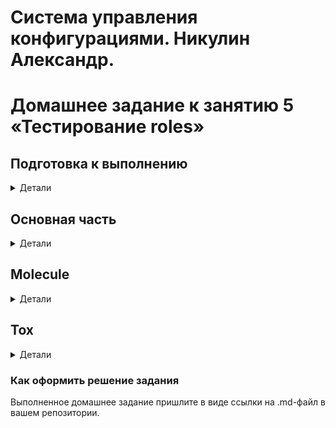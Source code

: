 # Система управления конфигурациями. Никулин Александр. 
# Домашнее задание к занятию 5 «Тестирование roles»

## Подготовка к выполнению
<details>
  <summary>Детали</summary>

  1. Установите molecule и его драйвера: `pip3 install "molecule molecule_docker molecule_podman"`.
  2. Выполните `docker pull aragast/netology:latest` —  это образ с podman, tox и несколькими пайтонами (3.7 и 3.9) внутри.

</details>

## Основная часть
<details>
  <summary>Детали</summary>

  Ваша цель — настроить тестирование ваших ролей. 
  Задача — сделать сценарии тестирования для vector. 
  Ожидаемый результат — все сценарии успешно проходят тестирование ролей.

</details>

## Molecule
<details>
  <summary>Детали</summary>

  Выполняется всё в репе: https://github.com/ADNikulin/ansible-vector-role/

  1. Запустите  `molecule test -s ubuntu_xenial` (или с любым другим сценарием, не имеет значения) внутри корневой директории clickhouse-role, посмотрите на вывод команды. Данная команда может отработать с ошибками или не отработать вовсе, это нормально. Наша цель - посмотреть как другие в реальном мире используют молекулу И из чего может состоять сценарий тестирования.

     ```
     user@ansible3:/home/user/ansible-clickhouse/$ molecule test -s ubuntu_xenial
     WARNING  Driver docker does not provide a schema.
     CRITICAL Failed to validate /home/user/ansible-clickhouse/molecule/ubuntu_xenial/molecule.yml

     ["Additional properties are not allowed ('playbooks' was unexpected)"]
     user@ansible3:/home/user/ansible-clickhouse/$
     ```
  2. Перейдите в каталог с ролью vector-role и создайте сценарий тестирования по умолчанию при помощи `molecule init scenario --driver-name docker`.
    <details>
      <summary>Детали</summary>

      ```
      user@ansible3:~/Ansible_8.4/playbook/roles/roles_vector$ molecule init scenario --driver-name docker
      INFO     Initializing new scenario default...
      INFO     Initialized scenario in /home/user/Ansible_8.4/playbook/roles/roles_vector/molecule/default successfully.message String ) ENGINE = MergeTree() ORDER BY tuple()'"
      ```
      </details>
  3. Добавьте несколько разных дистрибутивов (oraclelinux:8, ubuntu:latest) для инстансов и протестируйте роль, исправьте найденные ошибки, если они есть.
  4. Добавьте несколько assert в verify.yml-файл для  проверки работоспособности vector-role (проверка, что конфиг валидный, проверка успешности запуска и др.). 
     - ```
       - name: Verify
         hosts: all
         gather_facts: false
         tasks:
         - name: Example assertion
           assert:
             that: true
         - name: Check NGINX configs
           shell: vector validate --no-environment --config-yaml /etc/vector/vector.yml
         - name: Check NGINX status
           shell: ps aux | grep [v]ector
       ```
  5. Запустите тестирование роли повторно и проверьте, что оно прошло успешно.
      ```
        user@ansible3:~/Ansible_8.4/playbook/roles/roles_vector$ molecule test -s centos7
        INFO     centos7 scenario test matrix: dependency, lint, cleanup, destroy, syntax, create, prepare, converge, idempotence, side_effect, verify, cleanup, destroy
        INFO     Performing prerun...
        INFO     Guessed /home/user/Ansible_8.4/playbook/roles/roles_vector as project root directory
        INFO     Using /home/user/.cache/ansible-lint/d5239f/roles/user.roles_vector symlink to current repository in order to enable Ansible to find the role using its expected full name.
        INFO     Added ANSIBLE_ROLES_PATH=~/.ansible/roles:/usr/share/ansible/roles:/etc/ansible/roles:/home/user/.cache/ansible-lint/d5239f/roles
        INFO     Running centos7 > dependency
        WARNING  Skipping, missing the requirements file.
        WARNING  Skipping, missing the requirements file.
        INFO     Running centos7 > lint
        INFO     Lint is disabled.
        INFO     Running centos7 > cleanup
        WARNING  Skipping, cleanup playbook not configured.
        INFO     Running centos7 > destroy
        INFO     Sanity checks: 'docker'

        PLAY [Destroy] *****************************************************************

        TASK [Destroy molecule instance(s)] ********************************************
        changed: [localhost] => (item=instance)

        TASK [Wait for instance(s) deletion to complete] *******************************
        ok: [localhost] => (item=instance)

        TASK [Delete docker networks(s)] ***********************************************

        PLAY RECAP *********************************************************************
        localhost                  : ok=2    changed=1    unreachable=0    failed=0    skipped=1    rescued=0    ignored=0

        INFO     Running centos7 > syntax

        playbook: /home/user/Ansible_8.4/playbook/roles/roles_vector/molecule/centos7/converge.yml
        INFO     Running centos7 > create

        PLAY [Create] ******************************************************************

        TASK [Log into a Docker registry] **********************************************
        skipping: [localhost] => (item=None) 
        skipping: [localhost]

        TASK [Check presence of custom Dockerfiles] ************************************
        ok: [localhost] => (item={'image': 'centos7', 'name': 'instance', 'pre_build_image': True})

        TASK [Create Dockerfiles from image names] *************************************
        skipping: [localhost] => (item={'image': 'centos7', 'name': 'instance', 'pre_build_image': True})

        TASK [Discover local Docker images] ********************************************
        ok: [localhost] => (item={'changed': False, 'skipped': True, 'skip_reason': 'Conditional result was False', 'item': {'image': 'centos7', 'name': 'instance', 'pre_build_image': True}, 'ansible_loop_var': 'item', 'i': 0, 'ansible_index_var': 'i'})

        TASK [Build an Ansible compatible image (new)] *********************************
        skipping: [localhost] => (item=molecule_local/centos7) 

        TASK [Create docker network(s)] ************************************************

        TASK [Determine the CMD directives] ********************************************
        ok: [localhost] => (item={'image': 'centos7', 'name': 'instance', 'pre_build_image': True})

        TASK [Create molecule instance(s)] *********************************************
        changed: [localhost] => (item=instance)

        TASK [Wait for instance(s) creation to complete] *******************************
        FAILED - RETRYING: [localhost]: Wait for instance(s) creation to complete (300 retries left).
        changed: [localhost] => (item={'failed': 0, 'started': 1, 'finished': 0, 'ansible_job_id': '498803258345.165895', 'results_file': '/home/user/.ansible_async/498803258345.165895', 'changed': True, 'item': {'image': 'centos7', 'name': 'instance', 'pre_build_image': True}, 'ansible_loop_var': 'item'})

        PLAY RECAP *********************************************************************
        localhost                  : ok=5    changed=2    unreachable=0    failed=0    skipped=4    rescued=0    ignored=0

        INFO     Running centos7 > prepare
        WARNING  Skipping, prepare playbook not configured.
        INFO     Running centos7 > converge

        PLAY [Converge] ****************************************************************

        TASK [Gathering Facts] *********************************************************
        ok: [instance]

        TASK [Include roles_vector] ****************************************************

        TASK [roles_vector : Install vector] *******************************************
        skipping: [instance]

        TASK [roles_vector : Install vector] *******************************************
        included: /home/user/Ansible_8.4/playbook/roles/roles_vector/tasks/install_vector_docker.yml for instance

        TASK [roles_vector : VECTOR | Install rpm] *************************************
        changed: [instance]

        TASK [roles_vector : VECTOR | Template config] *********************************
        changed: [instance]

        TASK [roles_vector : Put docker package on hold] *******************************
        ok: [instance]

        PLAY RECAP *********************************************************************
        instance                   : ok=5    changed=2    unreachable=0    failed=0    skipped=1    rescued=0    ignored=0

        INFO     Running centos7 > idempotence

        PLAY [Converge] ****************************************************************

        TASK [Gathering Facts] *********************************************************
        ok: [instance]

        TASK [Include roles_vector] ****************************************************

        TASK [roles_vector : Install vector] *******************************************
        skipping: [instance]

        TASK [roles_vector : Install vector] *******************************************
        included: /home/user/Ansible_8.4/playbook/roles/roles_vector/tasks/install_vector_docker.yml for instance

        TASK [roles_vector : VECTOR | Install rpm] *************************************
        ok: [instance]

        TASK [roles_vector : VECTOR | Template config] *********************************
        ok: [instance]

        TASK [roles_vector : Put docker package on hold] *******************************
        ok: [instance]

        PLAY RECAP *********************************************************************
        instance                   : ok=5    changed=0    unreachable=0    failed=0    skipped=1    rescued=0    ignored=0

        INFO     Idempotence completed successfully.
        INFO     Running centos7 > side_effect
        WARNING  Skipping, side effect playbook not configured.
        INFO     Running centos7 > verify
        INFO     Running Ansible Verifier

        PLAY [Verify] ******************************************************************

        TASK [Example assertion] *******************************************************
        ok: [instance] => {
            "changed": false,
            "msg": "All assertions passed"
        }

        TASK [Check NGINX configs] *****************************************************
        changed: [instance]

        TASK [Check NGINX status] ******************************************************
        changed: [instance]

        PLAY RECAP *********************************************************************
        instance                   : ok=3    changed=2    unreachable=0    failed=0    skipped=0    rescued=0    ignored=0

        INFO     Verifier completed successfully.
        INFO     Running centos7 > cleanup
        WARNING  Skipping, cleanup playbook not configured.
        INFO     Running centos7 > destroy

        PLAY [Destroy] *****************************************************************

        TASK [Destroy molecule instance(s)] ********************************************
        changed: [localhost] => (item=instance)

        TASK [Wait for instance(s) deletion to complete] *******************************
        FAILED - RETRYING: [localhost]: Wait for instance(s) deletion to complete (300 retries left).
        changed: [localhost] => (item=instance)

        TASK [Delete docker networks(s)] ***********************************************

        PLAY RECAP *********************************************************************
        localhost                  : ok=2    changed=2    unreachable=0    failed=0    skipped=1    rescued=0    ignored=0
       ```
  5. Добавьте новый тег на коммит с рабочим сценарием в соответствии с семантическим версионированием.
     - https://github.com/ADNikulin/ansible-vector-role/tree/1.0.7

</details>

## Tox
<details>
  <summary>Детали</summary>

  1. Добавьте в директорию с vector-role файлы из [директории](./example).
  2. Запустите `docker run --privileged=True -v <path_to_repo>:/opt/vector-role -w /opt/vector-role -it aragast/netology:latest /bin/bash`, где path_to_repo — путь до корня репозитория с vector-role на вашей файловой системе.
  3. Внутри контейнера выполните команду `tox`, посмотрите на вывод.
      ```
      user@ansible3:~/Ansible_8.4/playbook/roles/roles_vector$ sudo tox -r
      py38-ansible210 recreate: /home/user/Ansible_8.4/playbook/roles/roles_vector/.tox/py38-ansible210
      py38-ansible210 installdeps: -rtox-requirements.txt, ansible<2.12
      py38-ansible210 installed: ansible==2.10.7,ansible-base==2.10.17,ansible-compat==2.0.4,ansible-lint==5.1.3,arrow==1.2.2,bcrypt==3.2.2,binaryornot==0.4.4,bracex==2.2.1,Cerberus==1.3.2,certifi==2021.10.8,cffi==1.15.0,chardet==4.0.0,charset-normalizer==2.0.12,click==8.1.3,click-help-colors==0.9.1,commonmark==0.9.1,cookiecutter==1.7.3,cryptography==37.0.2,distro==1.7.0,docker==5.0.3,enrich==1.2.7,idna==3.3,Jinja2==3.1.2,jinja2-time==0.2.0,jmespath==1.0.0,lxml==4.8.0,MarkupSafe==2.1.1,molecule==3.4.0,molecule-docker==1.1.0,packaging==21.3,paramiko==2.11.0,pathspec==0.9.0,pluggy==0.13.1,poyo==0.5.0,pycparser==2.21,Pygments==2.12.0,PyNaCl==1.5.0,pyparsing==3.0.9,python-dateutil==2.8.2,python-slugify==6.1.2,PyYAML==6.0,requests==2.27.1,rich==12.4.1,ruamel.yaml==0.17.21,ruamel.yaml.clib==0.2.6,selinux==0.2.1,six==1.16.0,subprocess-tee==0.3.5,tenacity==8.0.1,text-unidecode==1.3,typing-extensions==4.2.0,urllib3==1.26.9,wcmatch==8.3,websocket-client==1.3.2,yamllint==1.26.3
      py38-ansible210 run-test-pre: PYTHONHASHSEED='2652192206'
      py38-ansible210 run-test: commands[0] | molecule test -s centos7 --destroy always
      INFO     centos7 scenario test matrix: dependency, lint, cleanup, destroy, syntax, create, prepare, converge, idempotence, side_effect, verify, cleanup, destroy
      INFO     Performing prerun...
      WARNING  Failed to guess project directory using git: 
      INFO     Guessed /home/user/Ansible_8.4/playbook/roles/roles_vector as project root directory
      INFO     Using /root/.cache/ansible-lint/d5239f/roles/user.roles_vector symlink to current repository in order to enable Ansible to find the role using its expected full name.
      INFO     Added ANSIBLE_ROLES_PATH=~/.ansible/roles:/usr/share/ansible/roles:/etc/ansible/roles:/root/.cache/ansible-lint/d5239f/roles
      INFO     Running centos7 > dependency
      WARNING  Skipping, missing the requirements file.
      WARNING  Skipping, missing the requirements file.
      INFO     Running centos7 > lint
      INFO     Lint is disabled.
      INFO     Running centos7 > cleanup
      WARNING  Skipping, cleanup playbook not configured.
      INFO     Running centos7 > destroy
      INFO     Sanity checks: 'docker'

      PLAY [Destroy] *****************************************************************

      TASK [Destroy molecule instance(s)] ********************************************
      changed: [localhost] => (item=instance)

      TASK [Wait for instance(s) deletion to complete] *******************************
      FAILED - RETRYING: Wait for instance(s) deletion to complete (300 retries left).
      ok: [localhost] => (item=instance)

      TASK [Delete docker networks(s)] ***********************************************

      PLAY RECAP *********************************************************************
      localhost                  : ok=2    changed=1    unreachable=0    failed=0    skipped=1    rescued=0    ignored=0

      INFO     Running centos7 > syntax

      playbook: /home/user/Ansible_8.4/playbook/roles/roles_vector/molecule/centos7/converge.yml
      INFO     Running centos7 > create

      PLAY [Create] ******************************************************************

      TASK [Log into a Docker registry] **********************************************
      skipping: [localhost] => (item=None) 
      skipping: [localhost]

      TASK [Check presence of custom Dockerfiles] ************************************
      ok: [localhost] => (item={'image': 'centos7', 'name': 'instance', 'pre_build_image': True})

      TASK [Create Dockerfiles from image names] *************************************
      skipping: [localhost] => (item={'image': 'centos7', 'name': 'instance', 'pre_build_image': True})

      TASK [Discover local Docker images] ********************************************
      ok: [localhost] => (item={'changed': False, 'skipped': True, 'skip_reason': 'Conditional result was False', 'item': {'image': 'centos7', 'name': 'instance', 'pre_build_image': True}, 'ansible_loop_var': 'item', 'i': 0, 'ansible_index_var': 'i'})

      TASK [Build an Ansible compatible image (new)] *********************************
      skipping: [localhost] => (item=molecule_local/centos7) 

      TASK [Create docker network(s)] ************************************************

      TASK [Determine the CMD directives] ********************************************
      ok: [localhost] => (item={'image': 'centos7', 'name': 'instance', 'pre_build_image': True})

      TASK [Create molecule instance(s)] *********************************************
      changed: [localhost] => (item=instance)

      TASK [Wait for instance(s) creation to complete] *******************************
      FAILED - RETRYING: Wait for instance(s) creation to complete (300 retries left).
      FAILED - RETRYING: Wait for instance(s) creation to complete (299 retries left).
      changed: [localhost] => (item={'started': 1, 'finished': 0, 'ansible_job_id': '144349367427.38509', 'results_file': '/root/.ansible_async/144349367427.38509', 'changed': True, 'failed': False, 'item': {'image': 'centos7', 'name': 'instance', 'pre_build_image': True}, 'ansible_loop_var': 'item'})

      PLAY RECAP *********************************************************************
      localhost                  : ok=5    changed=2    unreachable=0    failed=0    skipped=4    rescued=0    ignored=0

      INFO     Running centos7 > prepare
      WARNING  Skipping, prepare playbook not configured.
      INFO     Running centos7 > converge

      PLAY [Converge] ****************************************************************

      TASK [Gathering Facts] *********************************************************
      ok: [instance]

      TASK [Include roles_vector] ****************************************************

      TASK [roles_vector : Install vector] *******************************************
      included: /home/user/Ansible_8.4/playbook/roles/roles_vector/tasks/install_vector_docker.yml for instance

      TASK [roles_vector : VECTOR | Install rpm] *************************************
      changed: [instance]

      TASK [roles_vector : VECTOR | Template config] *********************************
      [WARNING]: The value "0" (type int) was converted to "'0'" (type string). If
      this does not look like what you expect, quote the entire value to ensure it
      does not change.
      changed: [instance]

      TASK [roles_vector : Put docker package on hold] *******************************
      ok: [instance]

      PLAY RECAP *********************************************************************
      instance                   : ok=5    changed=2    unreachable=0    failed=0    skipped=0    rescued=0    ignored=0

      INFO     Running centos7 > idempotence

      PLAY [Converge] ****************************************************************

      TASK [Gathering Facts] *********************************************************
      ok: [instance]

      TASK [Include roles_vector] ****************************************************

      TASK [roles_vector : Install vector] *******************************************
      included: /home/user/Ansible_8.4/playbook/roles/roles_vector/tasks/install_vector_docker.yml for instance

      TASK [roles_vector : VECTOR | Install rpm] *************************************
      ok: [instance]

      TASK [roles_vector : VECTOR | Template config] *********************************
      [WARNING]: The value "0" (type int) was converted to "'0'" (type string). If
      this does not look like what you expect, quote the entire value to ensure it
      does not change.
      ok: [instance]

      TASK [roles_vector : Put docker package on hold] *******************************
      ok: [instance]

      PLAY RECAP *********************************************************************
      instance                   : ok=5    changed=0    unreachable=0    failed=0    skipped=0    rescued=0    ignored=0

      INFO     Idempotence completed successfully.
      INFO     Running centos7 > side_effect
      WARNING  Skipping, side effect playbook not configured.
      INFO     Running centos7 > verify
      INFO     Running Ansible Verifier

      PLAY [Verify] ******************************************************************

      TASK [Example assertion] *******************************************************
      ok: [instance] => {
          "changed": false,
          "msg": "All assertions passed"
      }

      TASK [Check NGINX configs] *****************************************************
      changed: [instance]

      TASK [Check NGINX status] ******************************************************
      changed: [instance]

      PLAY RECAP *********************************************************************
      instance                   : ok=3    changed=2    unreachable=0    failed=0    skipped=0    rescued=0    ignored=0

      INFO     Verifier completed successfully.
      INFO     Running centos7 > cleanup
      WARNING  Skipping, cleanup playbook not configured.
      INFO     Running centos7 > destroy

      PLAY [Destroy] *****************************************************************

      TASK [Destroy molecule instance(s)] ********************************************
      changed: [localhost] => (item=instance)

      TASK [Wait for instance(s) deletion to complete] *******************************
      FAILED - RETRYING: Wait for instance(s) deletion to complete (300 retries left).
      changed: [localhost] => (item=instance)

      TASK [Delete docker networks(s)] ***********************************************

      PLAY RECAP *********************************************************************
      localhost                  : ok=2    changed=2    unreachable=0    failed=0    skipped=1    rescued=0    ignored=0

      INFO     Pruning extra files from scenario ephemeral directory
      py38-ansible30 recreate: /home/user/Ansible_8.4/playbook/roles/roles_vector/.tox/py38-ansible30
      py38-ansible30 installdeps: -rtox-requirements.txt, ansible<3.1
      py38-ansible30 installed: ansible==3.0.0,ansible-base==2.10.17,ansible-compat==2.0.4,ansible-lint==5.1.3,arrow==1.2.2,bcrypt==3.2.2,binaryornot==0.4.4,bracex==2.2.1,Cerberus==1.3.2,certifi==2021.10.8,cffi==1.15.0,chardet==4.0.0,charset-normalizer==2.0.12,click==8.1.3,click-help-colors==0.9.1,commonmark==0.9.1,cookiecutter==1.7.3,cryptography==37.0.2,distro==1.7.0,docker==5.0.3,enrich==1.2.7,idna==3.3,Jinja2==3.1.2,jinja2-time==0.2.0,jmespath==1.0.0,lxml==4.8.0,MarkupSafe==2.1.1,molecule==3.4.0,molecule-docker==1.1.0,packaging==21.3,paramiko==2.11.0,pathspec==0.9.0,pluggy==0.13.1,poyo==0.5.0,pycparser==2.21,Pygments==2.12.0,PyNaCl==1.5.0,pyparsing==3.0.9,python-dateutil==2.8.2,python-slugify==6.1.2,PyYAML==6.0,requests==2.27.1,rich==12.4.1,ruamel.yaml==0.17.21,ruamel.yaml.clib==0.2.6,selinux==0.2.1,six==1.16.0,subprocess-tee==0.3.5,tenacity==8.0.1,text-unidecode==1.3,typing-extensions==4.2.0,urllib3==1.26.9,wcmatch==8.3,websocket-client==1.3.2,yamllint==1.26.3
      py38-ansible30 run-test-pre: PYTHONHASHSEED='2652192206'
      py38-ansible30 run-test: commands[0] | molecule test -s centos7 --destroy always
      INFO     centos7 scenario test matrix: dependency, lint, cleanup, destroy, syntax, create, prepare, converge, idempotence, side_effect, verify, cleanup, destroy
      INFO     Performing prerun...
      WARNING  Failed to guess project directory using git: 
      INFO     Guessed /home/user/Ansible_8.4/playbook/roles/roles_vector as project root directory
      INFO     Using /root/.cache/ansible-lint/d5239f/roles/user.roles_vector symlink to current repository in order to enable Ansible to find the role using its expected full name.
      INFO     Added ANSIBLE_ROLES_PATH=~/.ansible/roles:/usr/share/ansible/roles:/etc/ansible/roles:/root/.cache/ansible-lint/d5239f/roles
      INFO     Running centos7 > dependency
      WARNING  Skipping, missing the requirements file.
      WARNING  Skipping, missing the requirements file.
      INFO     Running centos7 > lint
      INFO     Lint is disabled.
      INFO     Running centos7 > cleanup
      WARNING  Skipping, cleanup playbook not configured.
      INFO     Running centos7 > destroy
      INFO     Sanity checks: 'docker'

      PLAY [Destroy] *****************************************************************

      TASK [Destroy molecule instance(s)] ********************************************
      changed: [localhost] => (item=instance)

      TASK [Wait for instance(s) deletion to complete] *******************************
      ok: [localhost] => (item=instance)

      TASK [Delete docker networks(s)] ***********************************************

      PLAY RECAP *********************************************************************
      localhost                  : ok=2    changed=1    unreachable=0    failed=0    skipped=1    rescued=0    ignored=0

      INFO     Running centos7 > syntax

      playbook: /home/user/Ansible_8.4/playbook/roles/roles_vector/molecule/centos7/converge.yml
      INFO     Running centos7 > create

      PLAY [Create] ******************************************************************

      TASK [Log into a Docker registry] **********************************************
      skipping: [localhost] => (item=None) 
      skipping: [localhost]

      TASK [Check presence of custom Dockerfiles] ************************************
      ok: [localhost] => (item={'image': 'centos7', 'name': 'instance', 'pre_build_image': True})

      TASK [Create Dockerfiles from image names] *************************************
      skipping: [localhost] => (item={'image': 'centos7', 'name': 'instance', 'pre_build_image': True}) 

      TASK [Discover local Docker images] ********************************************
      ok: [localhost] => (item={'changed': False, 'skipped': True, 'skip_reason': 'Conditional result was False', 'item': {'image': 'centos7', 'name': 'instance', 'pre_build_image': True}, 'ansible_loop_var': 'item', 'i': 0, 'ansible_index_var': 'i'})

      TASK [Build an Ansible compatible image (new)] *********************************
      skipping: [localhost] => (item=molecule_local/centos7) 

      TASK [Create docker network(s)] ************************************************

      TASK [Determine the CMD directives] ********************************************
      ok: [localhost] => (item={'image': 'centos7', 'name': 'instance', 'pre_build_image': True})

      TASK [Create molecule instance(s)] *********************************************
      changed: [localhost] => (item=instance)

      TASK [Wait for instance(s) creation to complete] *******************************
      FAILED - RETRYING: Wait for instance(s) creation to complete (300 retries left).
      FAILED - RETRYING: Wait for instance(s) creation to complete (299 retries left).
      changed: [localhost] => (item={'started': 1, 'finished': 0, 'ansible_job_id': '635887692201.40985', 'results_file': '/root/.ansible_async/635887692201.40985', 'changed': True, 'failed': False, 'item': {'image': 'centos7', 'name': 'instance', 'pre_build_image': True}, 'ansible_loop_var': 'item'})

      PLAY RECAP *********************************************************************
      localhost                  : ok=5    changed=2    unreachable=0    failed=0    skipped=4    rescued=0    ignored=0

      INFO     Running centos7 > prepare
      WARNING  Skipping, prepare playbook not configured.
      INFO     Running centos7 > converge

      PLAY [Converge] ****************************************************************

      TASK [Gathering Facts] *********************************************************
      ok: [instance]

      TASK [Include roles_vector] ****************************************************

      TASK [roles_vector : Install vector] *******************************************
      included: /home/user/Ansible_8.4/playbook/roles/roles_vector/tasks/install_vector_docker.yml for instance

      TASK [roles_vector : VECTOR | Install rpm] *************************************
      changed: [instance]

      TASK [roles_vector : VECTOR | Template config] *********************************
      [WARNING]: The value "0" (type int) was converted to "'0'" (type string). If
      this does not look like what you expect, quote the entire value to ensure it
      does not change.
      changed: [instance]

      TASK [roles_vector : Put docker package on hold] *******************************
      ok: [instance]

      PLAY RECAP *********************************************************************
      instance                   : ok=5    changed=2    unreachable=0    failed=0    skipped=0    rescued=0    ignored=0

      INFO     Running centos7 > idempotence

      PLAY [Converge] ****************************************************************

      TASK [Gathering Facts] *********************************************************
      ok: [instance]

      TASK [Include roles_vector] ****************************************************

      TASK [roles_vector : Install vector] *******************************************
      included: /home/user/Ansible_8.4/playbook/roles/roles_vector/tasks/install_vector_docker.yml for instance

      TASK [roles_vector : VECTOR | Install rpm] *************************************
      ok: [instance]

      TASK [roles_vector : VECTOR | Template config] *********************************
      [WARNING]: The value "0" (type int) was converted to "'0'" (type string). If
      this does not look like what you expect, quote the entire value to ensure it
      does not change.
      ok: [instance]

      TASK [roles_vector : Put docker package on hold] *******************************
      ok: [instance]

      PLAY RECAP *********************************************************************
      instance                   : ok=5    changed=0    unreachable=0    failed=0    skipped=0    rescued=0    ignored=0

      INFO     Idempotence completed successfully.
      INFO     Running centos7 > side_effect
      WARNING  Skipping, side effect playbook not configured.
      INFO     Running centos7 > verify
      INFO     Running Ansible Verifier

      PLAY [Verify] ******************************************************************

      TASK [Example assertion] *******************************************************
      ok: [instance] => {
          "changed": false,
          "msg": "All assertions passed"
      }

      TASK [Check NGINX configs] *****************************************************
      changed: [instance]

      TASK [Check NGINX status] ******************************************************
      changed: [instance]

      PLAY RECAP *********************************************************************
      instance                   : ok=3    changed=2    unreachable=0    failed=0    skipped=0    rescued=0    ignored=0

      INFO     Verifier completed successfully.
      INFO     Running centos7 > cleanup
      WARNING  Skipping, cleanup playbook not configured.
      INFO     Running centos7 > destroy

      PLAY [Destroy] *****************************************************************

      TASK [Destroy molecule instance(s)] ********************************************
      changed: [localhost] => (item=instance)

      TASK [Wait for instance(s) deletion to complete] *******************************
      FAILED - RETRYING: Wait for instance(s) deletion to complete (300 retries left).
      changed: [localhost] => (item=instance)

      TASK [Delete docker networks(s)] ***********************************************

      PLAY RECAP *********************************************************************
      localhost                  : ok=2    changed=2    unreachable=0    failed=0    skipped=1    rescued=0    ignored=0

      INFO     Pruning extra files from scenario ephemeral directory
      _________________________________________________________________________________________________ summary _________________________________________________________________________________________________
        py38-ansible210: commands succeeded
        py38-ansible30: commands succeeded
        congratulations :)

      ```
  5. Создайте облегчённый сценарий для `molecule` с драйвером `molecule_podman`. Проверьте его на исполнимость.
      ```
      user@ansible3:~/Ansible_8.4/playbook/roles/roles_vector$ molecule matrix test
      INFO     Test matrix
      ---                                                                             
      centos7:                                                                        
        - dependency                                                                  
        - lint                                                                        
        - cleanup                                                                     
        - destroy                                                                     
        - syntax                                                                      
        - create                                                                      
        - prepare                                                                     
        - converge                                                                    
        - idempotence                                                                 
        - side_effect                                                                 
        - verify                                                                      
        - cleanup                                                                     
        - destroy                                                                     
      centos7_Lite:                                                                   
        - create                                                                      
        - prepare                                                                     
        - converge                                                                    
        - idempotence                                                                 
        - side_effect                                                                 
        - verify                                                                      
        - cleanup                                                                     
        - destroy 
      ```
  6. Пропишите правильную команду в `tox.ini`, чтобы запускался облегчённый сценарий.
      ```
      [tox]
      minversion = 1.8
      basepython = python3.6
      envlist = py{38}-ansible{210,30}
      skipsdist = true

      [testenv]
      passenv = *
      deps =
        -r tox-requirements.txt
        ansible210: ansible<2.12
        ansible30: ansible<3.1
      commands =
        {posargs:molecule test -s centos7_lite --destroy always}
      ```
  8. Запустите команду `tox`. Убедитесь, что всё отработало успешно.
      ```
      commands =
        {posargs:molecule test -s centos7_lite --destroy always}
      ```
      ```
      user@ansible3:~/Ansible_8.4/playbook/roles/roles_vector$ sudo tox -r
      [sudo] пароль для user: 
      py38-ansible210 recreate: /home/user/Ansible_8.4/playbook/roles/roles_vector/.tox/py38-ansible210
      py38-ansible210 installdeps: -rtox-requirements.txt, ansible<2.12
      py38-ansible210 installed: ansible==2.10.7,ansible-base==2.10.17,ansible-compat==2.0.4,ansible-lint==5.1.3,arrow==1.2.2,bcrypt==3.2.2,binaryornot==0.4.4,bracex==2.2.1,Cerberus==1.3.2,certifi==2021.10.8,cffi==1.15.0,chardet==4.0.0,charset-normalizer==2.0.12,click==8.1.3,click-help-colors==0.9.1,commonmark==0.9.1,cookiecutter==1.7.3,cryptography==37.0.2,distro==1.7.0,docker==5.0.3,enrich==1.2.7,idna==3.3,Jinja2==3.1.2,jinja2-time==0.2.0,jmespath==1.0.0,lxml==4.8.0,MarkupSafe==2.1.1,molecule==3.4.0,molecule-docker==1.1.0,packaging==21.3,paramiko==2.11.0,pathspec==0.9.0,pluggy==0.13.1,poyo==0.5.0,pycparser==2.21,Pygments==2.12.0,PyNaCl==1.5.0,pyparsing==3.0.9,python-dateutil==2.8.2,python-slugify==6.1.2,PyYAML==6.0,requests==2.27.1,rich==12.4.1,ruamel.yaml==0.17.21,ruamel.yaml.clib==0.2.6,selinux==0.2.1,six==1.16.0,subprocess-tee==0.3.5,tenacity==8.0.1,text-unidecode==1.3,typing-extensions==4.2.0,urllib3==1.26.9,wcmatch==8.3,websocket-client==1.3.2,yamllint==1.26.3
      py38-ansible210 run-test-pre: PYTHONHASHSEED='4276288680'
      py38-ansible210 run-test: commands[0] | molecule test -s centos7_lite --destroy always
      INFO     centos7_lite scenario test matrix: create, prepare, converge, idempotence, side_effect, verify, cleanup, destroy
      INFO     Performing prerun...
      WARNING  Failed to guess project directory using git: 
      INFO     Guessed /home/user/Ansible_8.4/playbook/roles/roles_vector as project root directory
      INFO     Using /root/.cache/ansible-lint/d5239f/roles/user.roles_vector symlink to current repository in order to enable Ansible to find the role using its expected full name.
      INFO     Added ANSIBLE_ROLES_PATH=~/.ansible/roles:/usr/share/ansible/roles:/etc/ansible/roles:/root/.cache/ansible-lint/d5239f/roles
      INFO     Running centos7_lite > create
      INFO     Sanity checks: 'docker'

      PLAY [Create] ******************************************************************

      TASK [Log into a Docker registry] **********************************************
      skipping: [localhost] => (item=None) 
      skipping: [localhost]

      TASK [Check presence of custom Dockerfiles] ************************************
      ok: [localhost] => (item={'image': 'centos7', 'name': 'instance', 'pre_build_image': True})

      TASK [Create Dockerfiles from image names] *************************************
      skipping: [localhost] => (item={'image': 'centos7', 'name': 'instance', 'pre_build_image': True})

      TASK [Discover local Docker images] ********************************************
      ok: [localhost] => (item={'changed': False, 'skipped': True, 'skip_reason': 'Conditional result was False', 'item': {'image': 'centos7', 'name': 'instance', 'pre_build_image': True}, 'ansible_loop_var': 'item', 'i': 0, 'ansible_index_var': 'i'})

      TASK [Build an Ansible compatible image (new)] *********************************
      skipping: [localhost] => (item=molecule_local/centos7) 

      TASK [Create docker network(s)] ************************************************

      TASK [Determine the CMD directives] ********************************************
      ok: [localhost] => (item={'image': 'centos7', 'name': 'instance', 'pre_build_image': True})

      TASK [Create molecule instance(s)] *********************************************
      changed: [localhost] => (item=instance)

      TASK [Wait for instance(s) creation to complete] *******************************
      FAILED - RETRYING: Wait for instance(s) creation to complete (300 retries left).
      FAILED - RETRYING: Wait for instance(s) creation to complete (299 retries left).
      changed: [localhost] => (item={'started': 1, 'finished': 0, 'ansible_job_id': '951430949755.48735', 'results_file': '/root/.ansible_async/951430949755.48735', 'changed': True, 'failed': False, 'item': {'image': 'centos7', 'name': 'instance', 'pre_build_image': True}, 'ansible_loop_var': 'item'})

      PLAY RECAP *********************************************************************
      localhost                  : ok=5    changed=2    unreachable=0    failed=0    skipped=4    rescued=0    ignored=0

      INFO     Running centos7_lite > prepare
      WARNING  Skipping, prepare playbook not configured.
      INFO     Running centos7_lite > converge

      PLAY [Converge] ****************************************************************

      TASK [Gathering Facts] *********************************************************
      ok: [instance]

      TASK [Include roles_vector] ****************************************************

      TASK [roles_vector : Install vector] *******************************************
      included: /home/user/Ansible_8.4/playbook/roles/roles_vector/tasks/install_vector_docker.yml for instance

      TASK [roles_vector : VECTOR | Install rpm] *************************************
      changed: [instance]

      TASK [roles_vector : VECTOR | Template config] *********************************
      [WARNING]: The value "0" (type int) was converted to "'0'" (type string). If
      this does not look like what you expect, quote the entire value to ensure it
      does not change.
      changed: [instance]

      TASK [roles_vector : Put docker package on hold] *******************************
      ok: [instance]

      PLAY RECAP *********************************************************************
      instance                   : ok=5    changed=2    unreachable=0    failed=0    skipped=0    rescued=0    ignored=0

      INFO     Running centos7_lite > idempotence

      PLAY [Converge] ****************************************************************

      TASK [Gathering Facts] *********************************************************
      ok: [instance]

      TASK [Include roles_vector] ****************************************************

      TASK [roles_vector : Install vector] *******************************************
      included: /home/user/Ansible_8.4/playbook/roles/roles_vector/tasks/install_vector_docker.yml for instance

      TASK [roles_vector : VECTOR | Install rpm] *************************************
      ok: [instance]

      TASK [roles_vector : VECTOR | Template config] *********************************
      [WARNING]: The value "0" (type int) was converted to "'0'" (type string). If
      this does not look like what you expect, quote the entire value to ensure it
      does not change.
      ok: [instance]

      TASK [roles_vector : Put docker package on hold] *******************************
      ok: [instance]

      PLAY RECAP *********************************************************************
      instance                   : ok=5    changed=0    unreachable=0    failed=0    skipped=0    rescued=0    ignored=0

      INFO     Idempotence completed successfully.
      INFO     Running centos7_lite > side_effect
      WARNING  Skipping, side effect playbook not configured.
      INFO     Running centos7_lite > verify
      INFO     Running Ansible Verifier

      PLAY [Verify] ******************************************************************

      TASK [Example assertion] *******************************************************
      ok: [instance] => {
          "changed": false,
          "msg": "All assertions passed"
      }

      TASK [Check NGINX configs] *****************************************************
      changed: [instance]

      TASK [Check NGINX status] ******************************************************
      changed: [instance]

      PLAY RECAP *********************************************************************
      instance                   : ok=3    changed=2    unreachable=0    failed=0    skipped=0    rescued=0    ignored=0

      INFO     Verifier completed successfully.
      INFO     Running centos7_lite > cleanup
      WARNING  Skipping, cleanup playbook not configured.
      INFO     Running centos7_lite > destroy

      PLAY [Destroy] *****************************************************************

      TASK [Destroy molecule instance(s)] ********************************************
      changed: [localhost] => (item=instance)

      TASK [Wait for instance(s) deletion to complete] *******************************
      FAILED - RETRYING: Wait for instance(s) deletion to complete (300 retries left).
      changed: [localhost] => (item=instance)

      TASK [Delete docker networks(s)] ***********************************************

      PLAY RECAP *********************************************************************
      localhost                  : ok=2    changed=2    unreachable=0    failed=0    skipped=1    rescued=0    ignored=0

      INFO     Pruning extra files from scenario ephemeral directory
      py38-ansible30 recreate: /home/user/Ansible_8.4/playbook/roles/roles_vector/.tox/py38-ansible30
      py38-ansible30 installdeps: -rtox-requirements.txt, ansible<3.1
      py38-ansible30 installed: ansible==3.0.0,ansible-base==2.10.17,ansible-compat==2.0.4,ansible-lint==5.1.3,arrow==1.2.2,bcrypt==3.2.2,binaryornot==0.4.4,bracex==2.2.1,Cerberus==1.3.2,certifi==2021.10.8,cffi==1.15.0,chardet==4.0.0,charset-normalizer==2.0.12,click==8.1.3,click-help-colors==0.9.1,commonmark==0.9.1,cookiecutter==1.7.3,cryptography==37.0.2,distro==1.7.0,docker==5.0.3,enrich==1.2.7,idna==3.3,Jinja2==3.1.2,jinja2-time==0.2.0,jmespath==1.0.0,lxml==4.8.0,MarkupSafe==2.1.1,molecule==3.4.0,molecule-docker==1.1.0,packaging==21.3,paramiko==2.11.0,pathspec==0.9.0,pluggy==0.13.1,poyo==0.5.0,pycparser==2.21,Pygments==2.12.0,PyNaCl==1.5.0,pyparsing==3.0.9,python-dateutil==2.8.2,python-slugify==6.1.2,PyYAML==6.0,requests==2.27.1,rich==12.4.1,ruamel.yaml==0.17.21,ruamel.yaml.clib==0.2.6,selinux==0.2.1,six==1.16.0,subprocess-tee==0.3.5,tenacity==8.0.1,text-unidecode==1.3,typing-extensions==4.2.0,urllib3==1.26.9,wcmatch==8.3,websocket-client==1.3.2,yamllint==1.26.3
      py38-ansible30 run-test-pre: PYTHONHASHSEED='4276288680'
      py38-ansible30 run-test: commands[0] | molecule test -s centos7_lite --destroy always
      INFO     centos7_lite scenario test matrix: create, prepare, converge, idempotence, side_effect, verify, cleanup, destroy
      INFO     Performing prerun...
      WARNING  Failed to guess project directory using git: 
      INFO     Guessed /home/user/Ansible_8.4/playbook/roles/roles_vector as project root directory
      INFO     Using /root/.cache/ansible-lint/d5239f/roles/user.roles_vector symlink to current repository in order to enable Ansible to find the role using its expected full name.
      INFO     Added ANSIBLE_ROLES_PATH=~/.ansible/roles:/usr/share/ansible/roles:/etc/ansible/roles:/root/.cache/ansible-lint/d5239f/roles
      INFO     Running centos7_lite > create
      INFO     Sanity checks: 'docker'

      PLAY [Create] ******************************************************************

      TASK [Log into a Docker registry] **********************************************
      skipping: [localhost] => (item=None) 
      skipping: [localhost]

      TASK [Check presence of custom Dockerfiles] ************************************
      ok: [localhost] => (item={'image': 'centos7', 'name': 'instance', 'pre_build_image': True})

      TASK [Create Dockerfiles from image names] *************************************
      skipping: [localhost] => (item={'image': 'centos7', 'name': 'instance', 'pre_build_image': True}) 

      TASK [Discover local Docker images] ********************************************
      ok: [localhost] => (item={'changed': False, 'skipped': True, 'skip_reason': 'Conditional result was False', 'item': {'image': 'centos7', 'name': 'instance', 'pre_build_image': True}, 'ansible_loop_var': 'item', 'i': 0, 'ansible_index_var': 'i'})

      TASK [Build an Ansible compatible image (new)] *********************************
      skipping: [localhost] => (item=molecule_local/centos7) 

      TASK [Create docker network(s)] ************************************************

      TASK [Determine the CMD directives] ********************************************
      ok: [localhost] => (item={'image': 'centos7', 'name': 'instance', 'pre_build_image': True})

      TASK [Create molecule instance(s)] *********************************************
      changed: [localhost] => (item=instance)

      TASK [Wait for instance(s) creation to complete] *******************************
      FAILED - RETRYING: Wait for instance(s) creation to complete (300 retries left).
      FAILED - RETRYING: Wait for instance(s) creation to complete (299 retries left).
      changed: [localhost] => (item={'started': 1, 'finished': 0, 'ansible_job_id': '637561100558.51200', 'results_file': '/root/.ansible_async/637561100558.51200', 'changed': True, 'failed': False, 'item': {'image': 'centos7', 'name': 'instance', 'pre_build_image': True}, 'ansible_loop_var': 'item'})

      PLAY RECAP *********************************************************************
      localhost                  : ok=5    changed=2    unreachable=0    failed=0    skipped=4    rescued=0    ignored=0

      INFO     Running centos7_lite > prepare
      WARNING  Skipping, prepare playbook not configured.
      INFO     Running centos7_lite > converge

      PLAY [Converge] ****************************************************************

      TASK [Gathering Facts] *********************************************************
      ok: [instance]

      TASK [Include roles_vector] ****************************************************

      TASK [roles_vector : Install vector] *******************************************
      included: /home/user/Ansible_8.4/playbook/roles/roles_vector/tasks/install_vector_docker.yml for instance

      TASK [roles_vector : VECTOR | Install rpm] *************************************
      changed: [instance]

      TASK [roles_vector : VECTOR | Template config] *********************************
      [WARNING]: The value "0" (type int) was converted to "'0'" (type string). If
      this does not look like what you expect, quote the entire value to ensure it
      does not change.
      changed: [instance]

      TASK [roles_vector : Put docker package on hold] *******************************
      ok: [instance]

      PLAY RECAP *********************************************************************
      instance                   : ok=5    changed=2    unreachable=0    failed=0    skipped=0    rescued=0    ignored=0

      INFO     Running centos7_lite > idempotence

      PLAY [Converge] ****************************************************************

      TASK [Gathering Facts] *********************************************************
      ok: [instance]

      TASK [Include roles_vector] ****************************************************

      TASK [roles_vector : Install vector] *******************************************
      included: /home/user/Ansible_8.4/playbook/roles/roles_vector/tasks/install_vector_docker.yml for instance

      TASK [roles_vector : VECTOR | Install rpm] *************************************
      ok: [instance]

      TASK [roles_vector : VECTOR | Template config] *********************************
      [WARNING]: The value "0" (type int) was converted to "'0'" (type string). If
      this does not look like what you expect, quote the entire value to ensure it
      does not change.
      ok: [instance]

      TASK [roles_vector : Put docker package on hold] *******************************
      ok: [instance]

      PLAY RECAP *********************************************************************
      instance                   : ok=5    changed=0    unreachable=0    failed=0    skipped=0    rescued=0    ignored=0

      INFO     Idempotence completed successfully.
      INFO     Running centos7_lite > side_effect
      WARNING  Skipping, side effect playbook not configured.
      INFO     Running centos7_lite > verify
      INFO     Running Ansible Verifier

      PLAY [Verify] ******************************************************************

      TASK [Example assertion] *******************************************************
      ok: [instance] => {
          "changed": false,
          "msg": "All assertions passed"
      }

      TASK [Check NGINX configs] *****************************************************
      changed: [instance]

      TASK [Check NGINX status] ******************************************************
      changed: [instance]

      PLAY RECAP *********************************************************************
      instance                   : ok=3    changed=2    unreachable=0    failed=0    skipped=0    rescued=0    ignored=0

      INFO     Verifier completed successfully.
      INFO     Running centos7_lite > cleanup
      WARNING  Skipping, cleanup playbook not configured.
      INFO     Running centos7_lite > destroy

      PLAY [Destroy] *****************************************************************

      TASK [Destroy molecule instance(s)] ********************************************
      changed: [localhost] => (item=instance)

      TASK [Wait for instance(s) deletion to complete] *******************************
      FAILED - RETRYING: Wait for instance(s) deletion to complete (300 retries left).
      changed: [localhost] => (item=instance)

      TASK [Delete docker networks(s)] ***********************************************

      PLAY RECAP *********************************************************************
      localhost                  : ok=2    changed=2    unreachable=0    failed=0    skipped=1    rescued=0    ignored=0

      INFO     Pruning extra files from scenario ephemeral directory
      _________________________________________________________________________________________________ summary _________________________________________________________________________________________________
        py38-ansible210: commands succeeded
        py38-ansible30: commands succeeded
        congratulations :)
      ```
  9. Добавьте новый тег на коммит с рабочим сценарием в соответствии с семантическим версионированием.
     - https://github.com/ADNikulin/ansible-vector-role/tree/1.0.8

</details>

### Как оформить решение задания

Выполненное домашнее задание пришлите в виде ссылки на .md-файл в вашем репозитории.